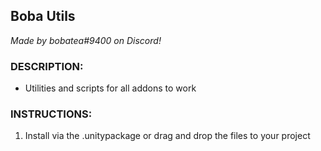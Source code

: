 ## Boba Utils

*Made by bobatea#9400 on Discord!*

### DESCRIPTION:

- Utilities and scripts for all addons to work

### INSTRUCTIONS: 

1. Install via the .unitypackage or drag and drop the files to your project
